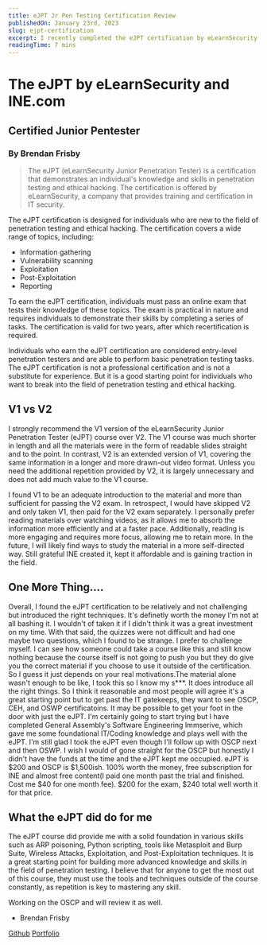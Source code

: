 ```yaml
---
title: eJPT Jr Pen Testing Certification Review
publishedOn: January 23rd, 2023
slug: ejpt-certification
excerpt: I recently completed the eJPT certification by eLearnSecurity on Pentesting and will give a review on the parts of the course I appreciated, who this certification is geared towards, and what it lacks. 
readingTime: 7 mins
---
```


# The eJPT by eLearnSecurity and INE.com
## Certified Junior Pentester
### By Brendan Frisby

> The eJPT (eLearnSecurity Junior Penetration Tester) is a certification that demonstrates an individual's knowledge and skills in penetration testing and ethical hacking. The certification is offered by eLearnSecurity, a company that provides training and certification in IT security.

The eJPT certification is designed for individuals who are new to the field of penetration testing and ethical hacking. The certification covers a wide range of topics, including:

- Information gathering
- Vulnerability scanning
- Exploitation
- Post-Exploitation
- Reporting

To earn the eJPT certification, individuals must pass an online exam that tests their knowledge of these topics. The exam is practical in nature and requires individuals to demonstrate their skills by completing a series of tasks. The certification is valid for two years, after which recertification is required.

Individuals who earn the eJPT certification are considered entry-level penetration testers and are able to perform basic penetration testing tasks. The eJPT certification is not a professional certification and is not a substitute for experience. But it is a good starting point for individuals who want to break into the field of penetration testing and ethical hacking.

## V1 vs V2 

I strongly recommend the V1 version of the eLearnSecurity Junior Penetration Tester (eJPT) course over V2. The V1 course was much shorter in length and all the materials were in the form of readable slides straight and to the point. In contrast, V2 is an extended version of V1, covering the same information in a longer and more drawn-out video format. Unless you need the additional repetition provided by V2, it is largely unnecessary and does not add much value to the V1 course.

I found V1 to be an adequate introduction to the material and more than sufficient for passing the V2 exam. In retrospect, I would have skipped V2 and only taken V1, then paid for the V2 exam separately. I personally prefer reading materials over watching videos, as it allows me to absorb the information more efficiently and at a faster pace. Additionally, reading is more engaging and requires more focus, allowing me to retain more. In the future, I will likely find ways to study the material in a more self-directed way. Still grateful INE created it, kept it affordable and is gaining traction in the field.


## One More Thing....

Overall, I found the eJPT certification to be relatively and not challenging but introduced the right techniques. It's definetly worth the money I'm not at all bashing it. I wouldn't of taken it if I didn't think it was a great investment on my time. With that said, the quizzes were not difficult and had one maybe two questions, which I found to be strange. I prefer to challenge myself. I can see how someone could take a course like this and still know nothing because the course itself is not going to push you but they do give you the correct material if you choose to use it outside of the certification. So I guess it just depends on your real motivations.The material alone wasn't enough to be like, I took this so I know my s***. It does introduce all the right things. So I think it reasonable and most people will agree it's a great starting point but to get past the IT gatekeeps, they want to see OSCP, CEH, and OSWP certificatoins. It may be possible to get your foot in the door with just the eJPT. I'm certainly going to start trying but I have completed General Assembly's Software Engineering Immserive, which gave me some foundational IT/Coding knowledge and plays well with the eJPT. I'm still glad I took the eJPT even though I'll follow up with OSCP next and then OSWP. I wish I would of gone straight for the OSCP but honestly I didn't have the funds at the time and the eJPT kept me occupied. eJPT is $200 and OSCP is $1,500ish. 100% worth the money, free subscription for INE and almost free content(I paid one month past the trial and finished. Cost me $40 for one month fee). $200 for the exam, $240 total well worth it for that price. 

## What the eJPT did do for me

The eJPT course did provide me with a solid foundation in various skills such as ARP poisoning, Python scripting, tools like Metasploit and Burp Suite, Wireless Attacks, Exploitation, and Post-Exploitation techniques. It is a great starting point for building more advanced knowledge and skills in the field of penetration testing. I believe that for anyone to get the most out of this course, they must use the tools and techniques outside of the course constantly, as repetition is key to mastering any skill. 

Working on the OSCP and will review it as well.

- Brendan Frisby

[Github](https://github.com/bfrisbyh92)
[Portfolio](https://brendanfrisby.live)
